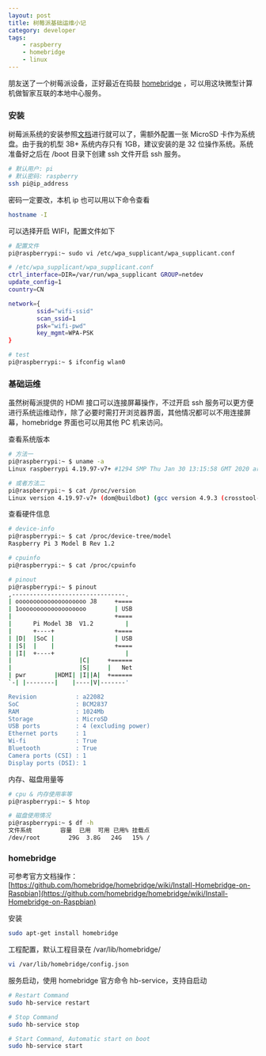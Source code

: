 ```yaml
---
layout: post
title: 树莓派基础运维小记
category: developer
tags:
    - raspberry
    - homebridge
    - linux
---
```


朋友送了一个树莓派设备，正好最近在捣鼓 [homebridge](https://homebridge.io) ，可以用这块微型计算机做智家互联的本地中心服务。

### 安装

树莓派系统的安装参照[文档](https://www.raspberrypi.com/software/)进行就可以了，需额外配置一张 MicroSD 卡作为系统盘。由于我的机型 3B+ 系统内存只有 1GB，建议安装的是 32 位操作系统。系统准备好之后在 /boot 目录下创建 ssh 文件开启 ssh 服务。

```bash
# 默认用户: pi
# 默认密码: raspberry
ssh pi@ip_address
```

密码一定要改，本机 ip 也可以用以下命令查看

```bash
hostname -I
```

可以选择开启 WIFI，配置文件如下

```bash
# 配置文件
pi@raspberrypi:~ sudo vi /etc/wpa_supplicant/wpa_supplicant.conf

# /etc/wpa_supplicant/wpa_supplicant.conf
ctrl_interface=DIR=/var/run/wpa_supplicant GROUP=netdev
update_config=1
country=CN

network={
        ssid="wifi-ssid"
        scan_ssid=1
        psk="wifi-pwd"
        key_mgmt=WPA-PSK
}

# test
pi@raspberrypi:~ $ ifconfig wlan0
```

### 基础运维

虽然树莓派提供的 HDMI 接口可以连接屏幕操作，不过开启 ssh 服务可以更方便进行系统运维动作，除了必要时需打开浏览器界面，其他情况都可以不用连接屏幕，homebridge 界面也可以用其他 PC 机来访问。

查看系统版本

```bash
# 方法一
pi@raspberrypi:~ $ uname -a
Linux raspberrypi 4.19.97-v7+ #1294 SMP Thu Jan 30 13:15:58 GMT 2020 armv7l GNU/Linux

# 或者方法二
pi@raspberrypi:~ $ cat /proc/version
Linux version 4.19.97-v7+ (dom@buildbot) (gcc version 4.9.3 (crosstool-NG crosstool-ng-1.22.0-88-g8460611)) #1294 SMP Thu Jan 30 13:15:58 GMT 2020
```

查看硬件信息
```bash
# device-info
pi@raspberrypi:~ $ cat /proc/device-tree/model
Raspberry Pi 3 Model B Rev 1.2

# cpuinfo
pi@raspberrypi:~ $ cat /proc/cpuinfo

# pinout
pi@raspberrypi:~ $ pinout
,--------------------------------.
| oooooooooooooooooooo J8     +====
| 1ooooooooooooooooooo        | USB
|                             +====
|      Pi Model 3B  V1.2         |
|      +----+                 +====
| |D|  |SoC |                 | USB
| |S|  |    |                 +====
| |I|  +----+                    |
|                   |C|     +======
|                   |S|     |   Net
| pwr        |HDMI| |I||A|  +======
`-| |--------|    |----|V|-------'

Revision           : a22082
SoC                : BCM2837
RAM                : 1024Mb
Storage            : MicroSD
USB ports          : 4 (excluding power)
Ethernet ports     : 1
Wi-fi              : True
Bluetooth          : True
Camera ports (CSI) : 1
Display ports (DSI): 1
```

内存、磁盘用量等

```bash
# cpu & 内存使用率等
pi@raspberrypi:~ $ htop

# 磁盘使用情况
pi@raspberrypi:~ $ df -h
文件系统        容量  已用  可用 已用% 挂载点
/dev/root        29G  3.8G   24G   15% /
```

### homebridge

可参考官方文档操作：[https://github.com/homebridge/homebridge/wiki/Install-Homebridge-on-Raspbian](https://github.com/homebridge/homebridge/wiki/Install-Homebridge-on-Raspbian)

安装

```bash
sudo apt-get install homebridge
```

工程配置，默认工程目录在 /var/lib/homebridge/

```bash
vi /var/lib/homebridge/config.json
```

服务启动，使用 homebridge 官方命令 hb-service，支持自启动

```bash
# Restart Command
sudo hb-service restart

# Stop Command
sudo hb-service stop

# Start Command, Automatic start on boot
sudo hb-service start
```

